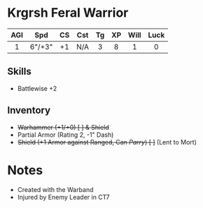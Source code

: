# Krgrsh Feral Warrior

| AGI | Spd | CS | Cst | Tg | XP | Will | Luck |
|:---:|:------:|:---:|:---:|:---:|:---:| :---:| :---:|
| 1 | 6"/+3" | +1 | N/A | 3 | 8 | 1 | 0 |

## Skills
- Battlewise +2 
## Inventory
- ~~Warhammer (+1/+0) [ ] & Shield~~
- Partial Armor (Rating 2, -1" Dash)
- ~~Shield (+1 Armor against Ranged, Can *Parry*) [ ]~~ (Lent to Mort)
# Notes
- Created with the Warband
- Injured by Enemy Leader in CT7